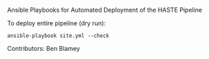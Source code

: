 Ansible Playbooks for Automated Deployment of the HASTE Pipeline

To deploy entire pipeline (dry run):

```
ansible-playbook site.yml --check
```



Contributors: Ben Blamey